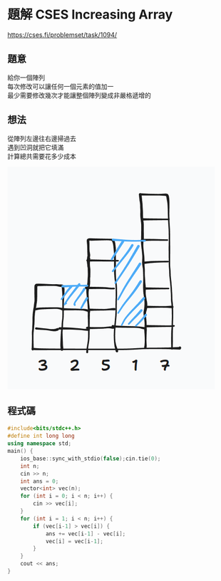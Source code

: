 # 題解 CSES Increasing Array
https://cses.fi/problemset/task/1094/
## 題意
給你一個陣列 \
每次修改可以讓任何一個元素的值加一 \
最少需要修改幾次才能讓整個陣列變成非嚴格遞增的
## 想法
從陣列左邊往右邊掃過去 \
遇到凹洞就把它填滿 \
計算總共需要花多少成本

![](https://github.com/dada878/blog/blob/master/assets/Snipaste_2023-09-09_21-36-33.png?raw=true)
## 程式碼
```cpp
#include<bits/stdc++.h>
#define int long long
using namespace std;
main() {
	ios_base::sync_with_stdio(false);cin.tie(0);
	int n;
	cin >> n;
	int ans = 0;
	vector<int> vec(n);
	for (int i = 0; i < n; i++) {
		cin >> vec[i];
	}
	for (int i = 1; i < n; i++) {
		if (vec[i-1] > vec[i]) {
			ans += vec[i-1] - vec[i];
			vec[i] = vec[i-1];
		}
	}
	cout << ans;
}
```